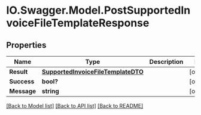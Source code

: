 # IO.Swagger.Model.PostSupportedInvoiceFileTemplateResponse
## Properties

Name | Type | Description | Notes
------------ | ------------- | ------------- | -------------
**Result** | [**SupportedInvoiceFileTemplateDTO**](SupportedInvoiceFileTemplateDTO.md) |  | [optional] 
**Success** | **bool?** |  | [optional] 
**Message** | **string** |  | [optional] 

[[Back to Model list]](../README.md#documentation-for-models) [[Back to API list]](../README.md#documentation-for-api-endpoints) [[Back to README]](../README.md)

